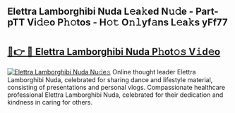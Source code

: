 ## Elettra Lamborghibi Nuda L𝚎a𝚔ed N𝚞𝚍e - Part-pTT Vi𝚍𝚎o P𝚑𝚘tos - H𝚘𝚝 O𝚗𝚕yf𝚊ns L𝚎a𝚔s yFf77

# <h2><a href="http://kff4r6i.oniu.top/?m=Elettra+Lamborghibi+Nuda">🔗👉 🔴 Elettra Lamborghibi Nuda P𝚑ot𝚘𝚜 V𝚒d𝚎o</a></h2>

[![Elettra Lamborghibi Nuda Nu𝚍e𝚜](https://i.imgur.com/0qMVB7G.gif)](http://kff4r6i.oniu.top/?m=Elettra+Lamborghibi+Nuda)
Online thought leader Elettra Lamborghibi Nuda, celebrated for sharing dance and lifestyle material, consisting of presentations and personal vlogs. Compassionate healthcare professional Elettra Lamborghibi Nuda, celebrated for their dedication and kindness in caring for others.  
